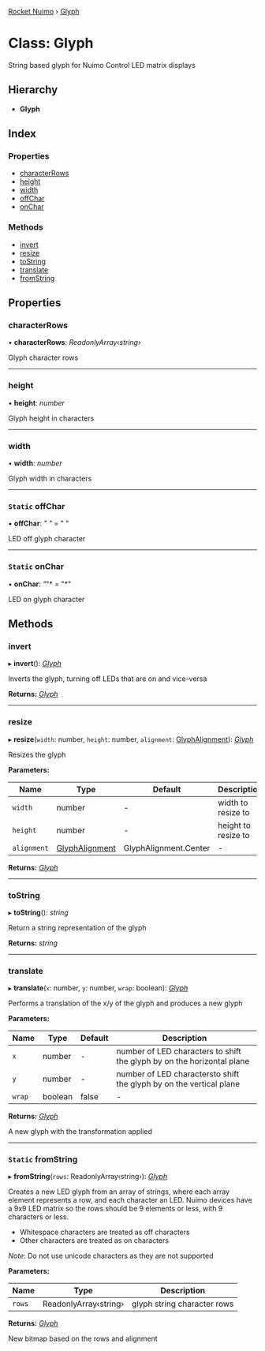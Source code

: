 [Rocket Nuimo](../README.md) › [Glyph](glyph.md)

# Class: Glyph

String based glyph for Nuimo Control LED matrix displays

## Hierarchy

* **Glyph**

## Index

### Properties

* [characterRows](glyph.md#characterrows)
* [height](glyph.md#height)
* [width](glyph.md#width)
* [offChar](glyph.md#static-offchar)
* [onChar](glyph.md#static-onchar)

### Methods

* [invert](glyph.md#invert)
* [resize](glyph.md#resize)
* [toString](glyph.md#tostring)
* [translate](glyph.md#translate)
* [fromString](glyph.md#static-fromstring)

## Properties

###  characterRows

• **characterRows**: *ReadonlyArray‹string›*

Glyph character rows

___

###  height

• **height**: *number*

Glyph height in characters

___

###  width

• **width**: *number*

Glyph width in characters

___

### `Static` offChar

▪ **offChar**: *" "* = " "

LED off glyph character

___

### `Static` onChar

▪ **onChar**: *"*"* = "*"

LED on glyph character

## Methods

###  invert

▸ **invert**(): *[Glyph](glyph.md)*

Inverts the glyph, turning off LEDs that are on and vice-versa

**Returns:** *[Glyph](glyph.md)*

___

###  resize

▸ **resize**(`width`: number, `height`: number, `alignment`: [GlyphAlignment](../enums/glyphalignment.md)): *[Glyph](glyph.md)*

Resizes the glyph

**Parameters:**

Name | Type | Default | Description |
------ | ------ | ------ | ------ |
`width` | number | - | width to resize to |
`height` | number | - | height to resize to |
`alignment` | [GlyphAlignment](../enums/glyphalignment.md) | GlyphAlignment.Center | - |

**Returns:** *[Glyph](glyph.md)*

___

###  toString

▸ **toString**(): *string*

Return a string representation of the glyph

**Returns:** *string*

___

###  translate

▸ **translate**(`x`: number, `y`: number, `wrap`: boolean): *[Glyph](glyph.md)*

Performs a translation of the x/y of the glyph and produces a new glyph

**Parameters:**

Name | Type | Default | Description |
------ | ------ | ------ | ------ |
`x` | number | - | number of LED characters to shift the glyph by on the horizontal plane |
`y` | number | - | number of LED charactersto shift the glyph by on the vertical plane |
`wrap` | boolean | false | - |

**Returns:** *[Glyph](glyph.md)*

A new glyph with the transformation applied

___

### `Static` fromString

▸ **fromString**(`rows`: ReadonlyArray‹string›): *[Glyph](glyph.md)*

Creates a new LED glyph from an array of strings, where each array element represents a row, and each character an LED.
Nuimo devices have a 9x9 LED matrix so the rows should be 9 elements or less, with 9 characters or less.

- Whitespace characters are treated as off characters
- Other characters are treated as on characters

*Note*: Do not use unicode characters as they are not supported

**Parameters:**

Name | Type | Description |
------ | ------ | ------ |
`rows` | ReadonlyArray‹string› | glyph string character rows  |

**Returns:** *[Glyph](glyph.md)*

New bitmap based on the rows and alignment
